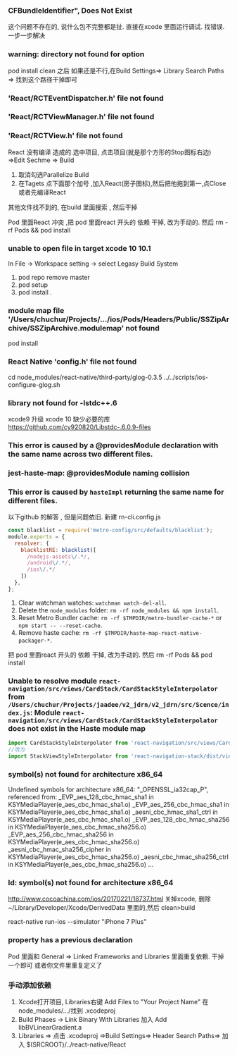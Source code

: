 ### CFBundleIdentifier", Does Not Exist
这个问题不存在的, 说什么包不完整都是扯. 直接在xcode 里面运行调试. 找错误.一步一步解决

### warning: directory not found for option
pod install
clean 之后
如果还是不行,在Build Settings=> Library Search Paths => 找到这个路径干掉即可


### 'React/RCTEventDispatcher.h' file not found
### 'React/RCTViewManager.h' file not found
### 'React/RCTView.h' file not found
React 没有编译 造成的.选中项目, 点击项目(就是那个方形的Stop图标右边) =>Edit Sechme => Build 
1) 取消勾选Parallelize Build
2) 在Tagets 点下面那个加号 ,加入React(房子图标),然后把他拖到第一,点Close
或者先编译React

其他文件找不到的, 在build 里面搜索 , 然后干掉

Pod 里面React 冲突 ,把 pod 里面react 开头的 依赖 干掉, 改为手动的. 然后 rm -rf Pods && pod install


### unable to open file in target xcode 10 10.1
In File -> Workspace setting -> select Legasy Build System
1) pod repo remove master 
2) pod setup 
3) pod install .

### module map file '/Users/chuchur/Projects/.../ios/Pods/Headers/Public/SSZipArchive/SSZipArchive.modulemap' not found
pod install

### React Native 'config.h' file not found
cd node_modules/react-native/third-party/glog-0.3.5 
../../scripts/ios-configure-glog.sh


### library not found for -lstdc++.6
xcode9 升级 xcode 10 缺少必要的库
https://github.com/cy920820/Libstdc-.6.0.9-files


### This error is caused by a @providesModule declaration with the same name across two different files.
### jest-haste-map: @providesModule naming collision
### This error is caused by `hasteImpl` returning the same name for different files.

以下github 的解答 , 但是问题依旧.
新建 rn-cli.config.js
```js
const blacklist = require('metro-config/src/defaults/blacklist');
module.exports = {
  resolver: {
    blacklistRE: blacklist([
      /nodejs-assets\/.*/,
      /android\/.*/,
      /ios\/.*/
    ])
  },
};
```
1. Clear watchman watches: `watchman watch-del-all`.
2. Delete the `node_modules` folder: `rm -rf node_modules && npm install`.
3. Reset Metro Bundler cache: `rm -rf $TMPDIR/metro-bundler-cache-*` or `npm start -- --reset-cache`.
4. Remove haste cache: `rm -rf $TMPDIR/haste-map-react-native-packager-*`.


把 pod 里面react 开头的 依赖 干掉, 改为手动的. 然后 rm -rf Pods && pod install

### Unable to resolve module `react-navigation/src/views/CardStack/CardStackStyleInterpolator` from `/Users/chuchur/Projects/jaadee/v2_jdrn/v2_jdrn/src/Scence/index.js`: Module `react-navigation/src/views/CardStack/CardStackStyleInterpolator` does not exist in the Haste module map
```js
import CardStackStyleInterpolator from 'react-navigation/src/views/CardStack/CardStackStyleInterpolator';
//改为
import StackViewStyleInterpolator from 'react-navigation-stack/dist/views/StackView/StackViewStyleInterpolator';
```


### symbol(s) not found for architecture x86_64
Undefined symbols for architecture x86_64:
  "_OPENSSL_ia32cap_P", referenced from:
      _EVP_aes_128_cbc_hmac_sha1 in KSYMediaPlayer(e_aes_cbc_hmac_sha1.o)
      _EVP_aes_256_cbc_hmac_sha1 in KSYMediaPlayer(e_aes_cbc_hmac_sha1.o)
      _aesni_cbc_hmac_sha1_ctrl in KSYMediaPlayer(e_aes_cbc_hmac_sha1.o)
      _EVP_aes_128_cbc_hmac_sha256 in KSYMediaPlayer(e_aes_cbc_hmac_sha256.o)
      _EVP_aes_256_cbc_hmac_sha256 in KSYMediaPlayer(e_aes_cbc_hmac_sha256.o)
      _aesni_cbc_hmac_sha256_cipher in KSYMediaPlayer(e_aes_cbc_hmac_sha256.o)
      _aesni_cbc_hmac_sha256_ctrl in KSYMediaPlayer(e_aes_cbc_hmac_sha256.o)
      ...
### ld: symbol(s) not found for architecture x86_64
http://www.cocoachina.com/ios/20170221/18737.html
关掉xcode, 删除 ~/Library/Developer/Xcode/DerivedData 里面的,然后 clean>build


react-native run-ios --simulator "iPhone 7 Plus"

### property has a previous declaration
Pod 里面和  General => Linked Frameworks and Libraries 里面重复依赖. 干掉一个即可
或者你文件里重复定义了

### 手动添加依赖
1) Xcode打开项目, Libraries右键 Add Files to "Your Project Name" 在node_modules/.../找到 .xcodeproj 
2) Build Phases -> Link Binary With Libraries 加入 Add libBVLinearGradient.a 
3) Libraries => 点击 .xcodeproj  =>Build Settings=> Header Search Paths=> 加入 $(SRCROOT)/../react-native/React